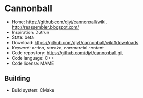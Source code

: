# Cannonball

- Home: https://github.com/djyt/cannonball/wiki, http://reassembler.blogspot.com/
- Inspiration: Outrun
- State: beta
- Download: https://github.com/djyt/cannonball/wiki#downloads
- Keyword: action, remake, commercial content
- Code repository: https://github.com/djyt/cannonball.git
- Code language: C++
- Code license: MAME

## Building

- Build system: CMake
